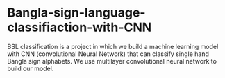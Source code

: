 # Bangla-sign-language-classifiaction-with-CNN
BSL classification is a project in which we build a machine learning model with CNN (convolutional Neural Network) that can classify single hand Bangla sign alphabets.
We use multilayer convolutional neural network to build our model.
